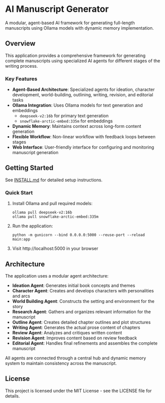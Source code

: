 # AI Manuscript Generator

A modular, agent-based AI framework for generating full-length manuscripts using Ollama models with dynamic memory implementation.

## Overview

This application provides a comprehensive framework for generating complete manuscripts using specialized AI agents for different stages of the writing process.

### Key Features

- **Agent-Based Architecture**: Specialized agents for ideation, character development, world-building, outlining, writing, revision, and editorial tasks
- **Ollama Integration**: Uses Ollama models for text generation and embeddings
  - `deepseek-v2:16b` for primary text generation
  - `snowflake-arctic-embed:335m` for embeddings
- **Dynamic Memory**: Maintains context across long-form content generation
- **Flexible Workflow**: Non-linear workflow with feedback loops between stages
- **Web Interface**: User-friendly interface for configuring and monitoring manuscript generation

## Getting Started

See [INSTALL.md](INSTALL.md) for detailed setup instructions.

### Quick Start

1. Install Ollama and pull required models:
   ```
   ollama pull deepseek-v2:16b
   ollama pull snowflake-arctic-embed:335m
   ```

2. Run the application:
   ```
   python -m gunicorn --bind 0.0.0.0:5000 --reuse-port --reload main:app
   ```

3. Visit http://localhost:5000 in your browser

## Architecture

The application uses a modular agent architecture:

- **Ideation Agent**: Generates initial book concepts and themes
- **Character Agent**: Creates and develops characters with personalities and arcs
- **World Building Agent**: Constructs the setting and environment for the story
- **Research Agent**: Gathers and organizes relevant information for the manuscript
- **Outline Agent**: Creates detailed chapter outlines and plot structures
- **Writing Agent**: Generates the actual prose content of chapters
- **Review Agent**: Analyzes and critiques written content
- **Revision Agent**: Improves content based on review feedback
- **Editorial Agent**: Handles final refinements and assembles the complete manuscript

All agents are connected through a central hub and dynamic memory system to maintain consistency across the manuscript.

## License

This project is licensed under the MIT License - see the LICENSE file for details.